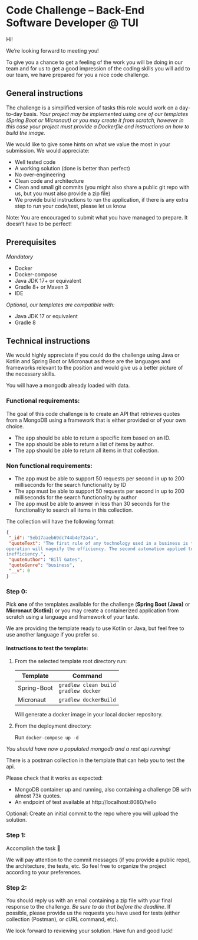 # Code Challenge – Back-End Software Developer @ TUI 

Hi!

We’re looking forward to meeting you! 

To give you a chance to get a feeling of the work you will be doing in our team
and for us to get a good impression of the coding skills you will add to our team, we have prepared for you a nice
code challenge. 


## General instructions

The challenge is a simplified version of tasks this role would work on a day-to-day basis.
*Your project may be implemented using one of our templates (Spring Boot or Micronaut) or you may create it from scratch,
however in this case your project must provide a Dockerfile and instructions on how to build the image.*

We would like to give some hints on what we value the most in your submission. We would appreciate:
- Well tested code
- A working solution (done is better than perfect)
- No over-engineering
- Clean code and architecture
- Clean and small git commits (you might also share a public git repo with us, but you must also provide a zip file)
- We provide build instructions to run the application, if there is any extra step to run your code/test, please let us know

Note: You are encouraged to submit what you have managed to prepare. It doesn’t have to be perfect!

## Prerequisites

*Mandatory*
- Docker
- Docker-compose
- Java JDK 17+ or equivalent
- Gradle 8+ or Maven 3
- IDE

*Optional, our templates are compatible with:*
- Java JDK 17 or equivalent
- Gradle 8

## Technical instructions

We would highly appreciate if you could do the challenge using Java or Kotlin and Spring Boot or Micronaut as these
are the languages and frameworks relevant to the position and would give us a better picture of the necessary skills.

You will have a mongodb already loaded with data.

### Functional requirements:
The goal of this code challenge is to create an API that retrieves quotes from a MongoDB using a framework that is either provided or of your own choice.

- The app should be able to return a specific item based on an ID.
- The app should be able to return a list of items by author. 
- The app should be able to return all items in that collection.

### Non functional requirements:
- The app must be able to support 50 requests per second in up to 200 milliseconds for the search functionality by ID
- The app must be able to support 50 requests per second in up to 200 milliseconds for the search functionality by author
- The app must be able to answer in less than 30 seconds for the functionality to search all items in this collection.

The collection will have the following format:
``` json
{
 "_id": "5eb17aaeb69dc744b4e72a4a",
 "quoteText": "The first rule of any technology used in a business is that automation applied to an efficient
operation will magnify the efficiency. The second automation applied to an inefficient operation will magnify the
inefficiency.",
 "quoteAuthor": "Bill Gates",
 "quoteGenre": "business",
 "__v": 0
}
```

### Step 0:
Pick **one** of the templates available for the challenge (**Spring Boot (Java)** or **Micronaut (Kotlin)**) or you may 
create a containerized application from scratch using a language and framework of your taste.

We are providing the template ready to use Kotlin or Java, but feel free to use another language if you prefer so.

#### Instructions to test the template: 

1. From the selected template root directory run:

    | Template    | Command                      |
    |-------------|------------------------------|
    | Spring-Boot | `gradlew clean build`<br/>`gradlew docker`     |
    | Micronaut   | `gradlew dockerBuild`        |

    Will generate a docker image in your local docker repository.


2. From the deployment directory:

    Run `docker-compose up -d`

*You should have now a populated mongodb and a rest api running!*

There is a postman collection in the template that can help you to test the api.

Please check that it works as expected:
- MongoDB container up and running, also containing a challenge DB with almost 73k quotes.
- An endpoint of test available at http://localhost:8080/hello

Optional: Create an initial commit to the repo where you will upload the solution.

### Step 1:
Accomplish the task 🙂

We will pay attention to the commit messages (if you provide a public repo), the architecture, the tests, etc. 
So feel free to organize the project according to your preferences. 

### Step 2:
You should reply us with an email containing a zip file with your final response to the challenge. *Be sure to do that
before the deadline*.
If possible, please provide us the requests you have used for tests (either collection (Postman), or cURL command, etc).

We look forward to reviewing your solution.
Have fun and good luck! 
